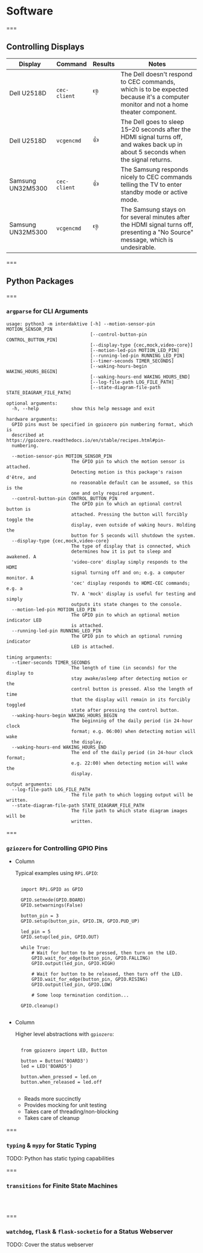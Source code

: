 <!-- .slide: id="software-software" -->
# Software

===
<!-- .slide: id="software-controlling-displays" -->
## Controlling Displays

<style>
    #software-controlling-displays table {
        font-size: smaller;
    }
    #software-controlling-displays table td {
        vertical-align: middle;
    }
    #software-controlling-displays table td:nth-of-type(2) {
        white-space: nowrap;
    }
    #software-controlling-displays table td:nth-of-type(3) {
        font-size: larger;
        text-align: center;
    }
</style>

| Display           | Command      | Results | Notes                                                                                                                               |
| ----------------- | ------------ | ------- | ----------------------------------------------------------------------------------------------------------------------------------- |
| Dell U2518D       | `cec-client` | 👎       | The Dell doesn't respond to CEC commands, which is to be expected because it's a computer monitor and not a home theater component. |
| Dell U2518D       | `vcgencmd`   | 👍       | The Dell goes to sleep 15–20 seconds after the HDMI signal turns off, and wakes back up in about 5 seconds when the signal returns. |
| Samsung UN32M5300 | `cec-client` | 👍       | The Samsung responds nicely to CEC commands telling the TV to enter standby mode or active mode.                                    |
| Samsung UN32M5300 | `vcgencmd`   | 👎       | The Samsung stays on for several minutes after the HDMI signal turns off, presenting a "No Source" message, which is undesirable.   |

===
<!-- .slide: id="software-python-packages" -->
## Python Packages

===
### `argparse` for CLI Arguments

```plaintext
usage: python3 -m interdaktive [-h] --motion-sensor-pin MOTION_SENSOR_PIN
                               [--control-button-pin CONTROL_BUTTON_PIN]
                               [--display-type {cec,mock,video-core}]
                               [--motion-led-pin MOTION_LED_PIN]
                               [--running-led-pin RUNNING_LED_PIN]
                               [--timer-seconds TIMER_SECONDS]
                               [--waking-hours-begin WAKING_HOURS_BEGIN]
                               [--waking-hours-end WAKING_HOURS_END]
                               [--log-file-path LOG_FILE_PATH]
                               [--state-diagram-file-path STATE_DIAGRAM_FILE_PATH]

optional arguments:
  -h, --help            show this help message and exit

hardware arguments:
  GPIO pins must be specified in gpiozero pin numbering format, which is
  described at https://gpiozero.readthedocs.io/en/stable/recipes.html#pin-
  numbering.

  --motion-sensor-pin MOTION_SENSOR_PIN
                        The GPIO pin to which the motion sensor is attached.
                        Detecting motion is this package's raison d'être, and
                        no reasonable default can be assumed, so this is the
                        one and only required argument.
  --control-button-pin CONTROL_BUTTON_PIN
                        The GPIO pin to which an optional control button is
                        attached. Pressing the button will forcibly toggle the
                        display, even outside of waking hours. Holding the
                        button for 5 seconds will shutdown the system.
  --display-type {cec,mock,video-core}
                        The type of display that is connected, which
                        determines how it is put to sleep and awakened. A
                        'video-core' display simply responds to the HDMI
                        signal turning off and on; e.g. a computer monitor. A
                        'cec' display responds to HDMI-CEC commands; e.g. a
                        TV. A 'mock' display is useful for testing and simply
                        outputs its state changes to the console.
  --motion-led-pin MOTION_LED_PIN
                        The GPIO pin to which an optional motion indicator LED
                        is attached.
  --running-led-pin RUNNING_LED_PIN
                        The GPIO pin to which an optional running indicator
                        LED is attached.

timing arguments:
  --timer-seconds TIMER_SECONDS
                        The length of time (in seconds) for the display to
                        stay awake/asleep after detecting motion or the
                        control button is pressed. Also the length of time
                        that the display will remain in its forcibly toggled
                        state after pressing the control button.
  --waking-hours-begin WAKING_HOURS_BEGIN
                        The beginning of the daily period (in 24-hour clock
                        format; e.g. 06:00) when detecting motion will wake
                        the display.
  --waking-hours-end WAKING_HOURS_END
                        The end of the daily period (in 24-hour clock format;
                        e.g. 22:00) when detecting motion will wake the
                        display.

output arguments:
  --log-file-path LOG_FILE_PATH
                        The file path to which logging output will be written.
  --state-diagram-file-path STATE_DIAGRAM_FILE_PATH
                        The file path to which state diagram images will be
                        written.
```
<!-- .element: class="stretch" -->

===
<!-- .slide: class="columns layout" -->
### `gziozero` for Controlling GPIO Pins

- Column

    Typical examples using `RPi.GPIO`:

    <pre><code class="language-python" data-line-numbers data-trim>
    import RPi.GPIO as GPIO

    GPIO.setmode(GPIO.BOARD)
    GPIO.setwarnings(False)

    button_pin = 3
    GPIO.setup(button_pin, GPIO.IN, GPIO.PUD_UP)

    led_pin = 5
    GPIO.setup(led_pin, GPIO.OUT)

    while True:
        # Wait for button to be pressed, then turn on the LED.
        GPIO.wait_for_edge(button_pin, GPIO.FALLING)
        GPIO.output(led_pin, GPIO.HIGH)

        # Wait for button to be released, then turn off the LED.
        GPIO.wait_for_edge(button_pin, GPIO.RISING)
        GPIO.output(led_pin, GPIO.LOW)

        # Some loop termination condition...

    GPIO.cleanup()
    </code></pre>

- Column

    Higher level abstractions with `gpiozero`:

    <pre><code class="language-python" data-line-numbers data-trim>
    from gpiozero import LED, Button
  
    button = Button('BOARD3')
    led = LED('BOARD5')

    button.when_pressed = led.on
    button.when_released = led.off
    </code></pre>

    - Reads more succinctly
    - Provides mocking for unit testing
    - Takes care of threading/non-blocking
    - Takes care of cleanup

===
### `typing` & `mypy` for Static Typing

TODO: Python has static typing capabilities <!-- .element: class="todo" -->

===
### `transitions` for Finite State Machines

<pre class="stretch">
    <code
        class="language-python"
        data-line-numbers="115-150"
        data-src="https://raw.githubusercontent.com/robertbullen/dakboard/a1f90fecc8783b1502ec57c9087b514d9a295f26/interdaktive/state_machine.py"
        data-trim
    >
    </code>
</pre>

===
### `watchdog`, `flask` & `flask-socketio` for a Status Webserver

TODO: Cover the status webserver <!-- .element: class="todo" -->
